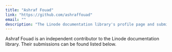 ```yaml
---
title: "Ashraf Fouad"
link: "https://github.com/ashraffouad"
email: ""
description: "The Linode documentation library's profile page and submission listing for Ashraf Fouad"
---
```


Ashraf Fouad is an independent contributor to the Linode documentation library. Their submissions can be found listed below.